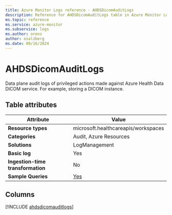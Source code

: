 ```yaml
---
title: Azure Monitor Logs reference - AHDSDicomAuditLogs
description: Reference for AHDSDicomAuditLogs table in Azure Monitor Logs.
ms.topic: reference
ms.service: azure-monitor
ms.subservice: logs
ms.author: orens
author: osalzberg
ms.date: 09/16/2024
---
```


# AHDSDicomAuditLogs

Data plane audit logs of privileged actions made against Azure Health Data DICOM service. For example, storing a DICOM instance.


## Table attributes

|Attribute|Value|
|---|---|
|**Resource types**|microsoft.healthcareapis/workspaces|
|**Categories**|Audit, Azure Resources|
|**Solutions**| LogManagement|
|**Basic log**|Yes|
|**Ingestion-time transformation**|No|
|**Sample Queries**|[Yes](/azure/azure-monitor/reference/queries/ahdsdicomauditlogs)|



## Columns
  
[!INCLUDE [ahdsdicomauditlogs](~/reusable-content/ce-skilling/azure/includes/azure-monitor/reference/tables/ahdsdicomauditlogs-include.md)]
